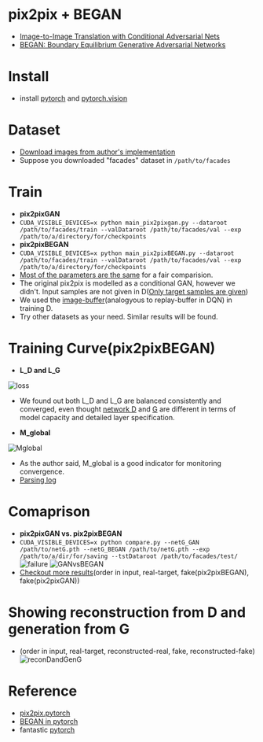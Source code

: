 # pix2pix + BEGAN
- [Image-to-Image Translation with Conditional Adversarial Nets](https://phillipi.github.io/pix2pix/)
- [BEGAN: Boundary Equilibrium Generative Adversarial Networks](https://arxiv.org/abs/1703.10717)

# Install
- install [pytorch](https://github.com/pytorch/pytorch) and [pytorch.vision](https://github.com/pytorch/vision)

# Dataset
- [Download images from author's implementation](https://github.com/phillipi/pix2pix)
- Suppose you downloaded "facades" dataset in ```/path/to/facades```

# Train
- **pix2pixGAN**
- ```CUDA_VISIBLE_DEVICES=x python main_pix2pixgan.py --dataroot /path/to/facades/train --valDataroot /path/to/facades/val --exp /path/to/a/directory/for/checkpoints```
- **pix2pixBEGAN**
- ```CUDA_VISIBLE_DEVICES=x python main_pix2pixBEGAN.py --dataroot /path/to/facades/train --valDataroot /path/to/facades/val --exp /path/to/a/directory/for/checkpoints```
- [Most of the parameters are the same](https://github.com/taey16/pix2pixBEGAN.pytorch/blob/master/main_pix2pixBEGAN.py#L37-L48) for a fair comparision.
- The original pix2pix is modelled as a conditional GAN, however we didn't. Input samples are not given in D([Only target samples are given](https://github.com/taey16/pix2pixBEGAN.pytorch/blob/master/main_pix2pixBEGAN.py#L175))
- We used the [image-buffer](https://github.com/taey16/pix2pixBEGAN.pytorch/blob/master/main_pix2pixBEGAN.py#L178)(analogyous to replay-buffer in DQN) in training D.
- Try other datasets as your need. Similar results will be found.

# Training Curve(pix2pixBEGAN)
- **L_D and L_G**

![loss](https://github.com/taey16/pix2pixBEGAN.pytorch/blob/master/imgs/BEGAN_loss_niter500.png)

- We found out both L_D and L_G are balanced consistently and converged, even thought [network D](https://github.com/taey16/pix2pixBEGAN.pytorch/blob/master/models/pix2pixBEGAN.py#L37) and [G](https://github.com/taey16/pix2pixBEGAN.pytorch/blob/master/models/pix2pixBEGAN.py#L84) are different in terms of model capacity and detailed layer specification.

- **M_global**

![Mglobal](https://github.com/taey16/pix2pixBEGAN.pytorch/blob/master/imgs/BEGAN_Mglobal_niter500.png)

- As the author said, M_global is a good indicator for monitoring convergence.
- [Parsing log](http://htmlpreview.github.io/?https://github.com/taey16/pix2pixBEGAN.pytorch/blob/master/imgs/pix2pixBEGAN.html)

# Comaprison
- **pix2pixGAN vs. pix2pixBEGAN**
- ```CUDA_VISIBLE_DEVICES=x python compare.py --netG_GAN /path/to/netG.pth --netG_BEGAN /path/to/netG.pth --exp /path/to/a/dir/for/saving --tstDataroot /path/to/facades/test/```
![failure](https://github.com/taey16/pix2pixBEGAN.pytorch/blob/master/imgs/failure.png)
![GANvsBEGAN](https://github.com/taey16/pix2pixBEGAN.pytorch/blob/master/imgs/pix2pixGAN_vs_pix2pixBEGAN.png)
- [Checkout more results](https://github.com/taey16/pix2pixBEGAN.pytorch/blob/master/imgs/comparison.png)(order in input, real-target, fake(pix2pixBEGAN), fake(pix2pixGAN))

# Showing reconstruction from D and generation from G
- (order in input, real-target, reconstructed-real, fake, reconstructed-fake) 
![reconDandGenG](https://github.com/taey16/pix2pixBEGAN.pytorch/blob/master/imgs/generated_epoch_00000998_iter00399500.png)

# Reference
- [pix2pix.pytorch](https://github.com/taey16/pix2pix.pytorch)
- [BEGAN in pytorch](https://github.com/sunshineatnoon/Paper-Implementations/tree/master/BEGAN)
- fantastic [pytorch](http://pytorch.org/docs/)

